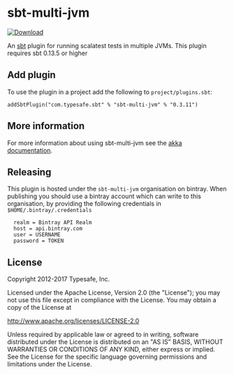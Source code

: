 # sbt-multi-jvm

[![Download](https://api.bintray.com/packages/sbt-multi-jvm/sbt-plugins/sbt-multi-jvm/images/download.svg) ](https://bintray.com/sbt-multi-jvm/sbt-plugins/sbt-multi-jvm/_latestVersion)

An [sbt] plugin for running scalatest tests in multiple JVMs. This plugin
requires sbt 0.13.5 or higher

[sbt]: http://www.scala-sbt.org


## Add plugin

To use the plugin in a project add the following to `project/plugins.sbt`:

    addSbtPlugin("com.typesafe.sbt" % "sbt-multi-jvm" % "0.3.11")


## More information

For more information about using sbt-multi-jvm see the
[akka documentation][akka-docs].

[akka-docs]: http://doc.akka.io/docs/akka/current/scala/multi-jvm-testing.html#multi-jvm-testing

## Releasing

This plugin is hosted under the `sbt-multi-jvm` organisation on bintray. When publishing you should use a bintray account which can write to this organisation, by providing the following credentials in `$HOME/.bintray/.credentials`

```
  realm = Bintray API Realm
  host = api.bintray.com
  user = USERNAME
  password = TOKEN
```

## License

Copyright 2012-2017 Typesafe, Inc.

Licensed under the Apache License, Version 2.0 (the "License"); you may not use this file except in compliance with the License. You may obtain a copy of the License at

http://www.apache.org/licenses/LICENSE-2.0

Unless required by applicable law or agreed to in writing, software distributed under the License is distributed on an "AS IS" BASIS, WITHOUT WARRANTIES OR CONDITIONS OF ANY KIND, either express or implied. See the License for the specific language governing permissions and limitations under the License.
